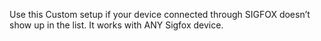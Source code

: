 Use this Custom setup if your device connected through SIGFOX doesn’t show up in the list. It works with ANY Sigfox device.